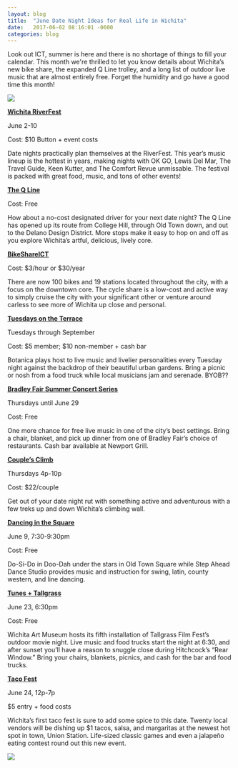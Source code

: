 ```yaml
---
layout: blog
title:  "June Date Night Ideas for Real Life in Wichita"
date:   2017-06-02 08:16:01 -0600
categories: blog
---
```

Look out ICT, summer is here and there is no shortage of things to fill your calendar. This month we're thrilled to let you know details about Wichita’s new bike share, the expanded Q Line trolley, and a long list of outdoor live music that are almost entirely free. Forget the humidity and go have a good time this month!

[<img src="{{ site.url }}/assets/images/Ria_Web_Banner_A.jpg">](http://bit.ly/RiaDNGblog)

**<a href="http://wichitariverfest.com/" target="_blank" rel="nofollow">Wichita RiverFest</a>**

June 2-10

Cost: $10 Button + event costs

Date nights practically plan themselves at the RiverFest. This year’s music lineup is the hottest in years, making nights with OK GO, Lewis Del Mar, The Travel Guide, Keen Kutter, and The Comfort Revue unmissable. The festival is packed with great food, music, and tons of other events!

**<a href="https://www.visitwichita.com/visitor-info/transportation/q-line/" target="_blank" rel="nofollow">The Q Line</a>**

Cost: Free

How about a no-cost designated driver for your next date night? The Q Line has opened up its route from College Hill, through Old Town down, and out to the Delano Design District. More stops make it easy to hop on and off as you explore Wichita’s artful, delicious, lively core.

**<a href="http://bikeshareict.com/" target="_blank" rel="nofollow">BikeShareICT</a>**

Cost: $3/hour or $30/year

There are now 100 bikes and 19 stations located throughout the city, with a focus on the downtown core. The cycle share is a low-cost and active way to simply cruise the city with your significant other or venture around carless to see more of Wichita up close and personal.

**<a href="https://botanica.org/tot/" target="_blank" rel="nofollow">Tuesdays on the Terrace</a>**

Tuesdays through September

Cost: $5 member; $10 non-member + cash bar

Botanica plays host to live music and livelier personalities every Tuesday night against the backdrop of their beautiful urban gardens. Bring a picnic or nosh from a food truck while local musicians jam and serenade. BYOB??

**<a href="http://bradleyfair.com/events.php" target="_blank" rel="nofollow">Bradley Fair Summer Concert Series</a>**

Thursdays until June 29

Cost: Free

One more chance for free live music in one of the city’s best settings. Bring a chair, blanket, and pick up dinner from one of Bradley Fair’s choice of restaurants. Cash bar available at Newport Grill.

**<a href="http://www.climbbliss.com/" target="_blank" rel="nofollow">Couple’s Climb</a>**

Thursdays 4p-10p

Cost: $22/couple

Get out of your date night rut with something active and adventurous with a few treks up and down Wichita’s climbing wall.

**<a href="https://www.facebook.com/events/756800334490012/" target="_blank"
rel="nofollow">Dancing in the Square</a>**

June 9, 7:30-9:30pm

Cost: Free

Do-Si-Do in Doo-Dah under the stars in Old Town Square while Step Ahead Dance Studio provides music and instruction for swing, latin, county western, and line dancing.

**<a href="https://www.visitwichita.com/event/tunes-%2B-tallgrass/20763/" target="_blank"
rel="nofollow">Tunes + Tallgrass</a>**

June 23, 6:30pm

Cost: Free

Wichita Art Museum hosts its fifth installation of Tallgrass Film Fest’s outdoor movie night. Live music and food trucks start the night at 6:30, and after sunset you’ll have a reason to snuggle close during Hitchcock’s “Rear Window.” Bring your chairs, blankets, picnics, and cash for the bar and food trucks.

**<a href="https://wichitatacofest.com/" target="_blank" rel="nofollow">Taco Fest</a>**

June 24, 12p-7p

$5 entry + food costs

Wichita’s first taco fest is sure to add some spice to this date. Twenty local vendors will be dishing up $1 tacos, salsa, and margaritas at the newest hot spot in town, Union Station. Life-sized classic games and even a jalapeño eating contest round out this new event.

<a href="http://bit.ly/RiaDNGblog"><img src="{{ site.url }}/assets/images/Ria_Web_Banner_B.jpg"></a>
